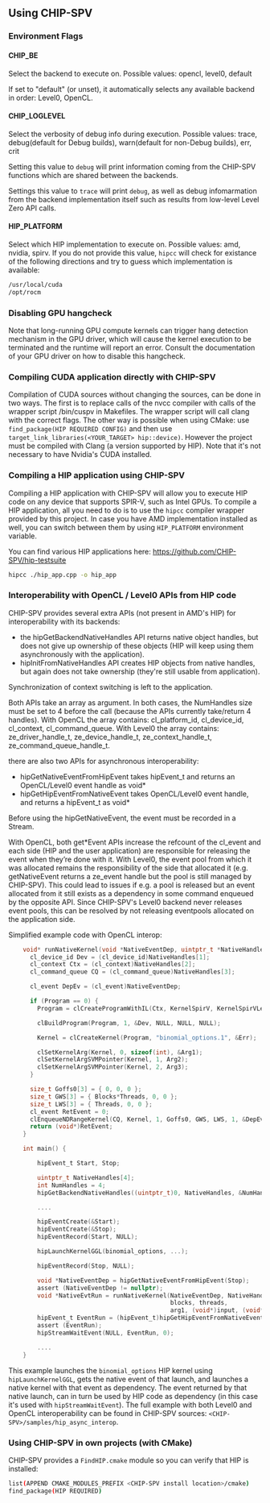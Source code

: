 ## Using CHIP-SPV

### Environment Flags

#### CHIP_BE

Select the backend to execute on.
Possible values: opencl, level0, default

If set to "default" (or unset), it automatically selects any available backend in order: Level0, OpenCL.

#### CHIP_LOGLEVEL

Select the verbosity of debug info during execution.
Possible values: trace, debug(default for Debug builds), warn(default for non-Debug builds), err, crit

Setting this value to `debug` will print information coming from the CHIP-SPV functions which are shared between the backends.

Settings this value to `trace` will print `debug`, as well as debug infomarmation from the backend implementation itself such as results from low-level Level Zero API calls.

#### HIP_PLATFORM

Select which HIP implementation to execute on. Possible values: amd, nvidia, spirv.
If you do not provide this value, `hipcc` will check for existance of the following directions and try to guess which implementation is available:

```bash
/usr/local/cuda
/opt/rocm
```

### Disabling GPU hangcheck

Note that long-running GPU compute kernels can trigger hang detection mechanism in the GPU driver, which will cause the kernel execution to be terminated and the runtime will report an error. Consult the documentation of your GPU driver on how to disable this hangcheck.

### Compiling CUDA application directly with CHIP-SPV

Compilation of CUDA sources without changing the sources, can be done in two ways. The first is to replace calls of the nvcc compiler with calls of the wrapper script <CHIP-install-path>/bin/cuspv in Makefiles. The wrapper script will call clang with the correct flags. The other way is possible when using CMake: use `find_package(HIP REQUIRED CONFIG)` and then use `target_link_libraries(<YOUR_TARGET> hip::device)`. However the project must be compiled with Clang (a version supported by HIP). Note that it's not necessary to have Nvidia's CUDA installed.

### Compiling a HIP application using CHIP-SPV

Compiling a HIP application with CHIP-SPV will allow you to execute HIP code on any device that supports SPIR-V, such as Intel GPUs. To compile a HIP application, all you need to do is to use the `hipcc` compiler wrapper provided by this project. In case you have AMD implementation installed as well, you can switch between them by using `HIP_PLATFORM` environment variable.

You can find various HIP applications here: <https://github.com/CHIP-SPV/hip-testsuite>

```bash
hipcc ./hip_app.cpp -o hip_app
```

### Interoperability with OpenCL / Level0 APIs from HIP code

CHIP-SPV provides several extra APIs (not present in AMD's HIP) for interoperability with its backends:

* the hipGetBackendNativeHandles API returns native object handles, but does not give up ownership of these objects (HIP will keep using them asynchronously with the application).
* hipInitFromNativeHandles API creates HIP objects from native handles, but again does not take ownership (they're still usable from application).

Synchronization of context switching is left to the application.

Both APIs take an array as argument. In both cases, the NumHandles size must be set to 4 before the call (because the APIs currently take/return 4 handles).
With OpenCL the array contains: cl_platform_id, cl_device_id, cl_context, cl_command_queue.
With Level0 the array contains: ze_driver_handle_t, ze_device_handle_t, ze_context_handle_t, ze_command_queue_handle_t.

there are also two APIs for asynchronous interoperability:

* hipGetNativeEventFromHipEvent takes hipEvent_t and returns an OpenCL/Level0 event handle as void*
* hipGetHipEventFromNativeEvent takes OpenCL/Level0 event handle, and returns a hipEvent_t as void*

Before using the hipGetNativeEvent, the event must be recorded in a Stream.

With OpenCL, both get*Event APIs increase the refcount of the cl_event and each side (HIP and the user application) are responsible for releasing the event when they’re done with it.
With Level0, the event pool from which it was allocated remains the responsibility of the side that allocated it (e.g. getNativeEvent returns a ze_event handle but the pool is still managed by CHIP-SPV). This could lead to issues if e.g. a pool is released but an event allocated from it still exists as a dependency in some command enqueued by the opposite API. Since CHIP-SPV's Level0 backend never releases event pools, this can be resolved by not releasing eventpools allocated on the application side.

Simplified example code with OpenCL interop:

```C
    void* runNativeKernel(void *NativeEventDep, uintptr_t *NativeHandles, int NumHandles, unsigned Blocks, unsigned Threads, unsigned Arg1, void *Arg2, void *Arg3) {
      cl_device_id Dev = (cl_device_id)NativeHandles[1];
      cl_context Ctx = (cl_context)NativeHandles[2];
      cl_command_queue CQ = (cl_command_queue)NativeHandles[3];

      cl_event DepEv = (cl_event)NativeEventDep;

      if (Program == 0) {
        Program = clCreateProgramWithIL(Ctx, KernelSpirV, KernelSpirVLength, &Err);

        clBuildProgram(Program, 1, &Dev, NULL, NULL, NULL);

        Kernel = clCreateKernel(Program, "binomial_options.1", &Err);

        clSetKernelArg(Kernel, 0, sizeof(int), &Arg1);
        clSetKernelArgSVMPointer(Kernel, 1, Arg2);
        clSetKernelArgSVMPointer(Kernel, 2, Arg3);
      }

      size_t Goffs0[3] = { 0, 0, 0 };
      size_t GWS[3] = { Blocks*Threads, 0, 0 };
      size_t LWS[3] = { Threads, 0, 0 };
      cl_event RetEvent = 0;
      clEnqueueNDRangeKernel(CQ, Kernel, 1, Goffs0, GWS, LWS, 1, &DepEv, &RetEvent);
      return (void*)RetEvent;
    }

    int main() {

        hipEvent_t Start, Stop;

        uintptr_t NativeHandles[4];
        int NumHandles = 4;
        hipGetBackendNativeHandles((uintptr_t)0, NativeHandles, &NumHandles);

        ....

        hipEventCreate(&Start);
        hipEventCreate(&Stop);
        hipEventRecord(Start, NULL);

        hipLaunchKernelGGL(binomial_options, ...);

        hipEventRecord(Stop, NULL);

        void *NativeEventDep = hipGetNativeEventFromHipEvent(Stop);
        assert (NativeEventDep != nullptr);
        void *NativeEvtRun = runNativeKernel(NativeEventDep, NativeHandles, NumHandles,
                                             blocks, threads,
                                             arg1, (void*)input, (void*)output);
        hipEvent_t EventRun = (hipEvent_t)hipGetHipEventFromNativeEvent(NativeEvtRun);
        assert (EventRun);
        hipStreamWaitEvent(NULL, EventRun, 0);

        ....
    }
```

This example launches the `binomial_options` HIP kernel using `hipLaunchKernelGGL`, gets the native event of that launch, and launches a native kernel with that event as dependency. The event returned by that native launch, can in turn be used by HIP code as dependency (in this case it's used with `hipStreamWaitEvent`). The full example with both Level0 and OpenCL interoperability can be found in CHIP-SPV sources: `<CHIP-SPV>/samples/hip_async_interop`.

### Using CHIP-SPV in own projects (with CMake)

CHIP-SPV provides a `FindHIP.cmake` module so you can verify that HIP is installed:

```bash
list(APPEND CMAKE_MODULES_PREFIX <CHIP-SPV install location>/cmake)
find_package(HIP REQUIRED)
```
